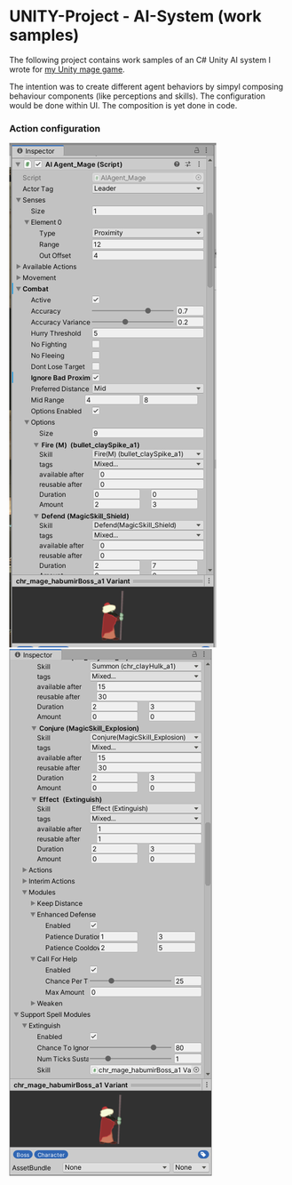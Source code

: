 # UNITY-Project - AI-System (work samples)

The following project contains work samples of an C# Unity AI system I wrote for [my Unity mage game](https://spiele-oder-so.de/mage-game.html).

The intention was to create different agent behaviors by simpyl composing behaviour components (like perceptions and skills).
The configuration would be done within UI. The composition is yet done in code.

### Action configuration

![Image 1](./Images/AgentConfiguration_Mage_1.png)
![Image 2](./Images/AgentConfiguration_Mage_2.png)
